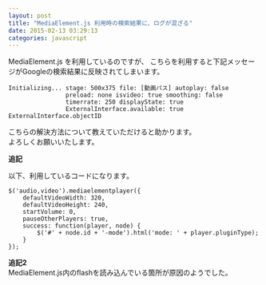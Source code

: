 ```yaml
---
layout: post
title: "MediaElement.js 利用時の検索結果に、ログが混ざる"
date: 2015-02-13 03:29:13
categories: javascript
---
```

<p>MediaElement.js を利用しているのですが、 こちらを利用すると下記メッセージがGoogleの検索結果に反映されてしまいます。</p>

<pre class="lang-none prettyprint-override"><code>Initializing... stage: 500x375 file: [動画パス] autoplay: false 
                preload: none isvideo: true smoothing: false 
                timerrate: 250 displayState: true 
                ExternalInterface.available: true ExternalInterface.objectID
</code></pre>

<p>こちらの解決方法について教えていただけると助かります。<br>
よろしくお願いいたします。</p>

<p><strong>追記</strong></p>

<p>以下、利用しているコードになります。</p>

<pre class="lang-js prettyprint-override"><code>$('audio,video').mediaelementplayer({
    defaultVideoWidth: 320,
    defaultVideoHeight: 240,
    startVolume: 0,
    pauseOtherPlayers: true,
    success: function(player, node) {
        $('#' + node.id + '-mode').html('mode: ' + player.pluginType);
    }
});
</code></pre>

<p><strong>追記2</strong><br>
MediaElement.js内のflashを読み込んでいる箇所が原因のようでした。</p>
